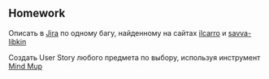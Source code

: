 ## Homework

Описать в [Jira](https://ait-learn.atlassian.net/jira/software/projects/QA26/boards/12) по одному багу, найденному на сайтах [ilcarro](https://ilcarro.web.app/search) и [savva-libkin](https://savva-libkin.com/)

Создать User Story любого предмета по выбору, используя инструмент [Mind Mup](https://drive.google.com/file/d/1py5fWaS8HGs-RPLVbjszliDe8uWKvLAa/view?usp=sharing)